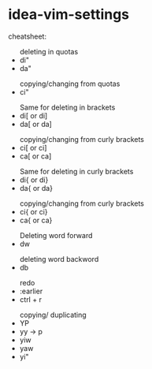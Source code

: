 # idea-vim-settings


cheatsheet: <br>

<ul>
 deleting in quotas
<li>
  di"
 

</li>
<li>
  da"
</li>

  
</ul>
<ul>
  copying/changing from quotas

<li>
ci"
</li>

</ul>

<ul>Same for deleting in brackets

  <li>
    di[ or di]

  </li>
  <li>
    da[ or da]

  </li>
</ul>

<ul>copying/changing from curly brackets

  <li>
    ci[ or ci]

  </li>
  <li>
    ca[ or ca]

  </li>
</ul>

<ul>Same for deleting in curly brackets

  <li>
    di{ or di}

  </li>
  <li>
    da{ or da}

  </li>
</ul>

<ul>copying/changing from curly brackets

  <li>
    ci{ or ci}

  </li>
  <li>
    ca{ or ca}

  </li>
</ul>

<ul>Deleting word forward

  <li>
    dw

  </li>

</ul>

<ul>deleting word backword

  <li>
    db

  </li>
</ul>

<ul>redo
  <li>
    :earlier

  </li>
  <li>
    ctrl + r
  </li>
</ul>

 <ul>copying/ duplicating
  <li>
    YP

  </li>
  <li>
    yy -> p
  </li>
  <li>
   yiw
  </li>
    <li>
   yaw
  </li>
  <li>
   yi"
  </li>
</ul>
